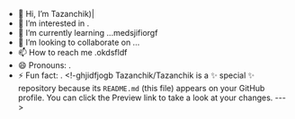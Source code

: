 - 👋 Hi, I’m Tazanchik)|
- 👀 I’m interested in .
- 🌱 I’m currently learning ...medsjifiorgf
- 💞️ I’m looking to collaborate on ...
- 📫 How to reach me .okdsfldf
- 😄 Pronouns: .
- ⚡ Fun fact: .
<!-ghjidfjogb
Tazanchik/Tazanchik is a ✨ special ✨ repository because its `README.md` (this file) appears on your GitHub profile.
You can click the Preview link to take a look at your changes.
--->
